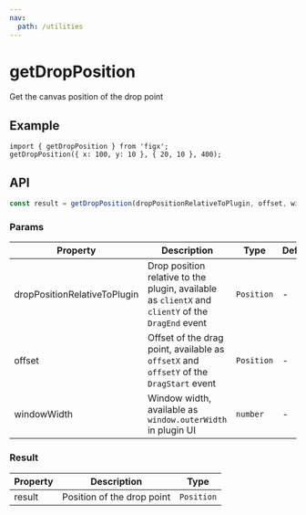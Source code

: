 ```yaml
---
nav:
  path: /utilities
---
```


# getDropPosition

Get the canvas position of the drop point

## Example

```tsx
import { getDropPosition } from 'figx';
getDropPosition({ x: 100, y: 10 }, { 20, 10 }, 400);
```

## API

```ts
const result = getDropPosition(dropPositionRelativeToPlugin, offset, windowWidth);
```

### Params

| Property | Description | Type | Default |
| --- | --- | --- | --- |
| dropPositionRelativeToPlugin | Drop position relative to the plugin, available as `clientX` and `clientY` of the `DragEnd` event | `Position` | - |
| offset | Offset of the drag point, available as `offsetX` and `offsetY` of the `DragStart` event | `Position` | - |
| windowWidth | Window width, available as `window.outerWidth` in plugin UI | `number` | - |

### Result

| Property | Description                | Type       |
| -------- | -------------------------- | ---------- |
| result   | Position of the drop point | `Position` |
